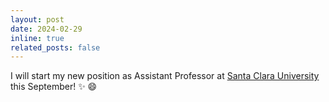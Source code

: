```yaml
---
layout: post
date: 2024-02-29 
inline: true
related_posts: false
---
```


I will start my new position as Assistant Professor at <a href="https://www.scu.edu/engineering/academic-programs/department-of-computer-engineering/">Santa Clara University</a> this September! :sparkles: :smile:
